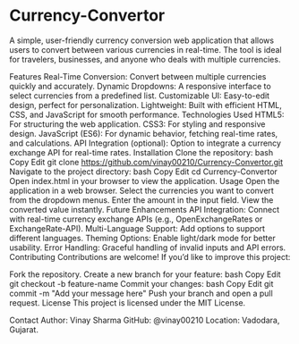 # Currency-Convertor
A simple, user-friendly currency conversion web application that allows users to convert between various currencies in real-time. The tool is ideal for travelers, businesses, and anyone who deals with multiple currencies.

Features
Real-Time Conversion: Convert between multiple currencies quickly and accurately.
Dynamic Dropdowns: A responsive interface to select currencies from a predefined list.
Customizable UI: Easy-to-edit design, perfect for personalization.
Lightweight: Built with efficient HTML, CSS, and JavaScript for smooth performance.
Technologies Used
HTML5: For structuring the web application.
CSS3: For styling and responsive design.
JavaScript (ES6): For dynamic behavior, fetching real-time rates, and calculations.
API Integration (optional): Option to integrate a currency exchange API for real-time rates.
Installation
Clone the repository:
bash
Copy
Edit
git clone https://github.com/vinay00210/Currency-Convertor.git
Navigate to the project directory:
bash
Copy
Edit
cd Currency-Convertor
Open index.html in your browser to view the application.
Usage
Open the application in a web browser.
Select the currencies you want to convert from the dropdown menus.
Enter the amount in the input field.
View the converted value instantly.
Future Enhancements
API Integration: Connect with real-time currency exchange APIs (e.g., OpenExchangeRates or ExchangeRate-API).
Multi-Language Support: Add options to support different languages.
Theming Options: Enable light/dark mode for better usability.
Error Handling: Graceful handling of invalid inputs and API errors.
Contributing
Contributions are welcome! If you’d like to improve this project:

Fork the repository.
Create a new branch for your feature:
bash
Copy
Edit
git checkout -b feature-name
Commit your changes:
bash
Copy
Edit
git commit -m "Add your message here"
Push your branch and open a pull request.
License
This project is licensed under the MIT License.

Contact
Author: Vinay Sharma
GitHub: @vinay00210
Location: Vadodara, Gujarat.
